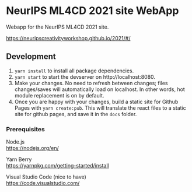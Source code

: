 # NeurIPS ML4CD 2021 site WebApp

Webapp for the NeurIPS ML4CD 2021 site.
  
<https://neuripscreativityworkshop.github.io/2021/#/>

## Development

1. `yarn install` to install all package dependencies.
2. `yarn start` to start the devserver on http://localhost:8080.  
3. Make your changes. No need to refresh between changes; files changes/saves will automatically load on localhost. In other words, hot module replacement is on by default.
4. Once you are happy with your changes, build a static site for Github Pages with `yarn create:pub`. This will translate the react files to a static site for github pages, and save it in the `docs` folder.

### Prerequisites

Node.js  
<https://nodejs.org/en/>

Yarn Berry  
<https://yarnpkg.com/getting-started/install>

Visual Studio Code (nice to have)  
<https://code.visualstudio.com/>

